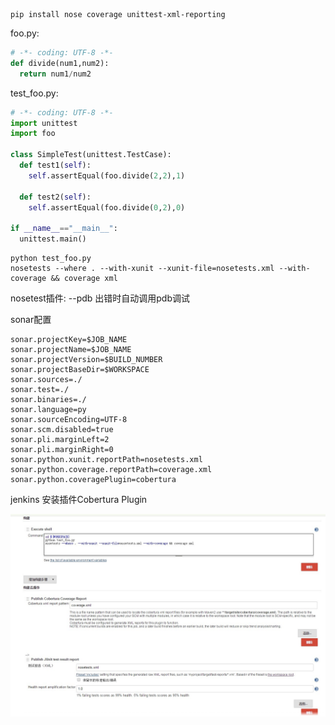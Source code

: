 ```shell
pip install nose coverage unittest-xml-reporting
```

foo.py:
```python
# -*- coding: UTF-8 -*-
def divide(num1,num2):
  return num1/num2
```
test_foo.py:
```python
# -*- coding: UTF-8 -*-
import unittest
import foo

class SimpleTest(unittest.TestCase):
  def test1(self):
    self.assertEqual(foo.divide(2,2),1)
  
  def test2(self):
    self.assertEqual(foo.divide(0,2),0)

if __name__=="__main__":
  unittest.main()
```
```shell
python test_foo.py
nosetests --where . --with-xunit --xunit-file=nosetests.xml --with-coverage && coverage xml
```

nosetest插件:
--pdb 出错时自动调用pdb调试

sonar配置
```
sonar.projectKey=$JOB_NAME
sonar.projectName=$JOB_NAME
sonar.projectVersion=$BUILD_NUMBER
sonar.projectBaseDir=$WORKSPACE
sonar.sources=./
sonar.test=./
sonar.binaries=./
sonar.language=py
sonar.sourceEncoding=UTF-8
sonar.scm.disabled=true 
sonar.pli.marginLeft=2
sonar.pli.marginRight=0
sonar.python.xunit.reportPath=nosetests.xml
sonar.python.coverage.reportPath=coverage.xml
sonar.python.coveragePlugin=cobertura
```

jenkins 安装插件Cobertura Plugin

![jenkins](./exmaple.jpg)

